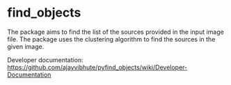 # find_objects

The package aims to find the list of the sources provided in the input image file. The package uses the clustering algorithm to find the sources in the given image. 

Developer documentation: https://github.com/ajayvibhute/pyfind_objects/wiki/Developer-Documentation
